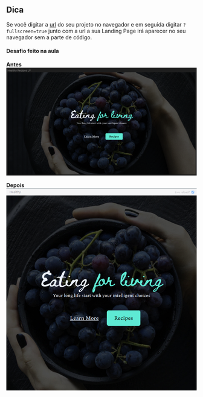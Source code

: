 ## Dica
 Se você digitar a [url](https://www.fronteditor.dev/aula03) do seu projeto no navegador e em seguida digitar ```?fullscreen=true``` junto com a url a sua Landing Page irá aparecer no seu navegador sem a parte de código.

#### Desafio feito na aula

 **Antes**
![printAula3_antes](img/printAula3_antes.png)

**Depois**
![printAula3_depois](img/printAula3_depois.png)